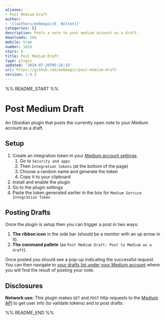 ```yaml
---
aliases:
- Post Medium Draft
author:
- '[[authors/eebmagic|E. Bolton]]'
categories: []
description: Posts a note to your medium account as a draft.
downloads: 264
mobile: true
number: 1816
stars: 6
title: Post Medium Draft
type: plugin
updated: '2024-07-29T05:16:33'
url: https://github.com/eebmagic/post-medium-draft
version: 1.0.3
---
```


%% README_START %%

# Post Medium Draft

An Obsidian plugin that posts the currently open note to your Medium account as a draft.

## Setup

1. Create an integration token in your [Medium account settings](https://medium.com/me/settings).
    1. Go to `Security and apps`
    2. Then `Integration tokens` (at the bottom of the page)
    3. Choose a random name and generate the token
    4. Copy it to your clipboard
2. Install and enable the plugin
3. Go to the plugin settings
4. Paste the token generated earlier in the box for `Medium Service Integration Token`

## Posting Drafts
Once the plugin is setup then you can trigger a post in two ways:
1. **The ribbon icon** in the side bar (should be a monitor with an up arrow in it).
2. **The command pallete** (as `Post Medium Draft: Post to Medium as a draft`).

Once posted you should see a pop-up indicating the successful request.
You can then navigate to [your drafts list under your Medium account](https://medium.com/me/stories/drafts) where you will find the result of posting your note.


## Disclosures
**Network use:** This plugin makes `GET` and `POST` http requests to the [Medium API](https://github.com/Medium/medium-api-docs) to get user info (to validate tokens) and to post drafts.


%% README_END %%